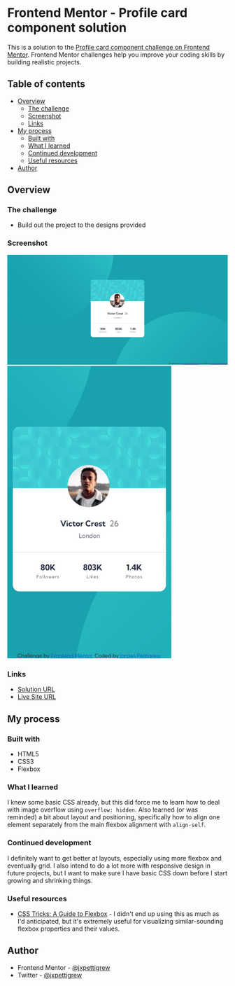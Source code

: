# Frontend Mentor - Profile card component solution

This is a solution to the [Profile card component challenge on Frontend Mentor](https://www.frontendmentor.io/challenges/profile-card-component-cfArpWshJ). Frontend Mentor challenges help you improve your coding skills by building realistic projects. 

## Table of contents

- [Overview](#overview)
  - [The challenge](#the-challenge)
  - [Screenshot](#screenshot)
  - [Links](#links)
- [My process](#my-process)
  - [Built with](#built-with)
  - [What I learned](#what-i-learned)
  - [Continued development](#continued-development)
  - [Useful resources](#useful-resources)
- [Author](#author)

## Overview

### The challenge

- Build out the project to the designs provided

### Screenshot

![](screenshots/profilecardfull.jpg)
<img src="screenshots/profilecardmobile.jpg" alt="mobile solution" width="375"/>

### Links

- [Solution URL](https://github.com/jxpettigrew/profile-card-component)
- [Live Site URL](https://jxpettigrew.github.io/profile-card-component/)

## My process

### Built with

- HTML5
- CSS3
- Flexbox

### What I learned

I knew some basic CSS already, but this did force me to learn how to deal with image overflow using ```overflow: hidden```. Also learned (or was reminded) a bit about layout and positioning, specifically how to align one element separately from the main flexbox alignment with ```align-self```.

### Continued development

I definitely want to get better at layouts, especially using more flexbox and eventually grid. I also intend to do a lot more with responsive design in future projects, but I want to make sure I have basic CSS down before I start growing and shrinking things.

### Useful resources

- [CSS Tricks: A Guide to Flexbox](https://css-tricks.com/snippets/css/a-guide-to-flexbox/) - I didn't end up using this as much as I'd anticipated, but it's extremely useful for visualizing similar-sounding flexbox properties and their values.

## Author

- Frontend Mentor - [@jxpettigrew](https://www.frontendmentor.io/profile/jxpettigrew)
- Twitter - [@jxpettigrew](https://www.twitter.com/jxpettigrew)

